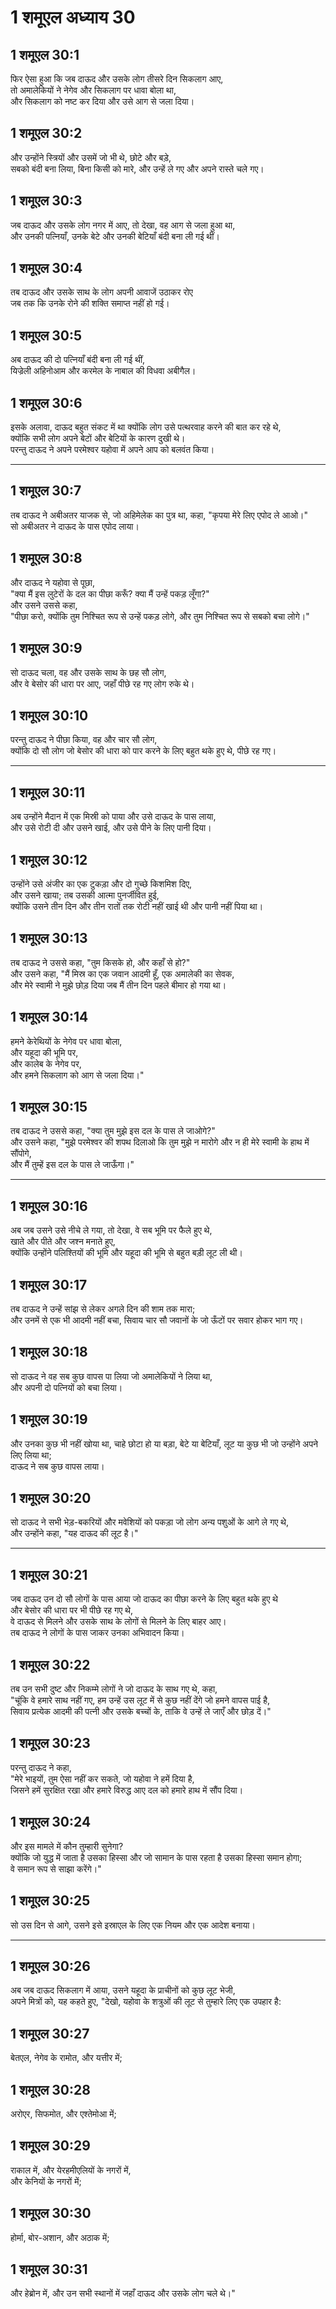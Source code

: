 # 1 शमूएल अध्याय 30

## 1 शमूएल 30:1

फिर ऐसा हुआ कि जब दाऊद और उसके लोग तीसरे दिन सिकलाग आए,  
तो अमालेकियों ने नेगेव और सिकलाग पर धावा बोला था,  
और सिकलाग को नष्ट कर दिया और उसे आग से जला दिया।

## 1 शमूएल 30:2

और उन्होंने स्त्रियों और उसमें जो भी थे, छोटे और बड़े,  
सबको बंदी बना लिया, बिना किसी को मारे, और उन्हें ले गए और अपने रास्ते चले गए।

## 1 शमूएल 30:3

जब दाऊद और उसके लोग नगर में आए, तो देखा, वह आग से जला हुआ था,  
और उनकी पत्नियाँ, उनके बेटे और उनकी बेटियाँ बंदी बना ली गई थीं।

## 1 शमूएल 30:4

तब दाऊद और उसके साथ के लोग अपनी आवाजें उठाकर रोए  
जब तक कि उनके रोने की शक्ति समाप्त नहीं हो गई।

## 1 शमूएल 30:5

अब दाऊद की दो पत्नियाँ बंदी बना ली गई थीं,  
यिज्रेली अहिनोआम और करमेल के नाबाल की विधवा अबीगैल।

## 1 शमूएल 30:6

इसके अलावा, दाऊद बहुत संकट में था क्योंकि लोग उसे पत्थरवाह करने की बात कर रहे थे,  
क्योंकि सभी लोग अपने बेटों और बेटियों के कारण दुखी थे।  
परन्तु दाऊद ने अपने परमेश्वर यहोवा में अपने आप को बलवंत किया।

---

## 1 शमूएल 30:7

तब दाऊद ने अबीअतर याजक से, जो अहिमेलेक का पुत्र था, कहा, "कृपया मेरे लिए एपोद ले आओ।"  
सो अबीअतर ने दाऊद के पास एपोद लाया।

## 1 शमूएल 30:8

और दाऊद ने यहोवा से पूछा,  
"क्या मैं इस लुटेरों के दल का पीछा करूँ? क्या मैं उन्हें पकड़ लूँगा?"  
और उसने उससे कहा,  
"पीछा करो, क्योंकि तुम निश्चित रूप से उन्हें पकड़ लोगे, और तुम निश्चित रूप से सबको बचा लोगे।"

## 1 शमूएल 30:9

सो दाऊद चला, वह और उसके साथ के छह सौ लोग,  
और वे बेसोर की धारा पर आए, जहाँ पीछे रह गए लोग रुके थे।

## 1 शमूएल 30:10

परन्तु दाऊद ने पीछा किया, वह और चार सौ लोग,  
क्योंकि दो सौ लोग जो बेसोर की धारा को पार करने के लिए बहुत थके हुए थे, पीछे रह गए।

---

## 1 शमूएल 30:11

अब उन्होंने मैदान में एक मिस्री को पाया और उसे दाऊद के पास लाया,  
और उसे रोटी दी और उसने खाई, और उसे पीने के लिए पानी दिया।

## 1 शमूएल 30:12

उन्होंने उसे अंजीर का एक टुकड़ा और दो गुच्छे किशमिश दिए,  
और उसने खाया; तब उसकी आत्मा पुनर्जीवित हुई,  
क्योंकि उसने तीन दिन और तीन रातों तक रोटी नहीं खाई थी और पानी नहीं पिया था।

## 1 शमूएल 30:13

तब दाऊद ने उससे कहा, "तुम किसके हो, और कहाँ से हो?"  
और उसने कहा, "मैं मिस्र का एक जवान आदमी हूँ, एक अमालेकी का सेवक,  
और मेरे स्वामी ने मुझे छोड़ दिया जब मैं तीन दिन पहले बीमार हो गया था।

## 1 शमूएल 30:14

हमने केरेथियों के नेगेव पर धावा बोला,  
और यहूदा की भूमि पर,  
और कालेब के नेगेव पर,  
और हमने सिकलाग को आग से जला दिया।"

## 1 शमूएल 30:15

तब दाऊद ने उससे कहा, "क्या तुम मुझे इस दल के पास ले जाओगे?"  
और उसने कहा, "मुझे परमेश्वर की शपथ दिलाओ कि तुम मुझे न मारोगे और न ही मेरे स्वामी के हाथ में सौंपोगे,  
और मैं तुम्हें इस दल के पास ले जाऊँगा।"

---

## 1 शमूएल 30:16

अब जब उसने उसे नीचे ले गया, तो देखा, वे सब भूमि पर फैले हुए थे,  
खाते और पीते और जश्न मनाते हुए,  
क्योंकि उन्होंने पलिश्तियों की भूमि और यहूदा की भूमि से बहुत बड़ी लूट ली थी।

## 1 शमूएल 30:17

तब दाऊद ने उन्हें सांझ से लेकर अगले दिन की शाम तक मारा;  
और उनमें से एक भी आदमी नहीं बचा, सिवाय चार सौ जवानों के जो ऊँटों पर सवार होकर भाग गए।

## 1 शमूएल 30:18

सो दाऊद ने वह सब कुछ वापस पा लिया जो अमालेकियों ने लिया था,  
और अपनी दो पत्नियों को बचा लिया।

## 1 शमूएल 30:19

और उनका कुछ भी नहीं खोया था, चाहे छोटा हो या बड़ा, बेटे या बेटियाँ, लूट या कुछ भी जो उन्होंने अपने लिए लिया था;  
दाऊद ने सब कुछ वापस लाया।

## 1 शमूएल 30:20

सो दाऊद ने सभी भेड़-बकरियों और मवेशियों को पकड़ा जो लोग अन्य पशुओं के आगे ले गए थे,  
और उन्होंने कहा, "यह दाऊद की लूट है।"

---

## 1 शमूएल 30:21

जब दाऊद उन दो सौ लोगों के पास आया जो दाऊद का पीछा करने के लिए बहुत थके हुए थे  
और बेसोर की धारा पर भी पीछे रह गए थे,  
वे दाऊद से मिलने और उसके साथ के लोगों से मिलने के लिए बाहर आए।  
तब दाऊद ने लोगों के पास जाकर उनका अभिवादन किया।

## 1 शमूएल 30:22

तब उन सभी दुष्ट और निकम्मे लोगों ने जो दाऊद के साथ गए थे, कहा,  
"चूंकि वे हमारे साथ नहीं गए, हम उन्हें उस लूट में से कुछ नहीं देंगे जो हमने वापस पाई है,  
सिवाय प्रत्येक आदमी की पत्नी और उसके बच्चों के, ताकि वे उन्हें ले जाएँ और छोड़ दें।"

## 1 शमूएल 30:23

परन्तु दाऊद ने कहा,  
"मेरे भाइयों, तुम ऐसा नहीं कर सकते, जो यहोवा ने हमें दिया है,  
जिसने हमें सुरक्षित रखा और हमारे विरुद्ध आए दल को हमारे हाथ में सौंप दिया।

## 1 शमूएल 30:24

और इस मामले में कौन तुम्हारी सुनेगा?  
क्योंकि जो युद्ध में जाता है उसका हिस्सा और जो सामान के पास रहता है उसका हिस्सा समान होगा;  
वे समान रूप से साझा करेंगे।"

## 1 शमूएल 30:25

सो उस दिन से आगे, उसने इसे इस्राएल के लिए एक नियम और एक आदेश बनाया।

---

## 1 शमूएल 30:26

अब जब दाऊद सिकलाग में आया, उसने यहूदा के प्राचीनों को कुछ लूट भेजी,  
अपने मित्रों को, यह कहते हुए, "देखो, यहोवा के शत्रुओं की लूट से तुम्हारे लिए एक उपहार है:

## 1 शमूएल 30:27

बेतएल, नेगेव के रामोत, और यत्तीर में;

## 1 शमूएल 30:28

अरोएर, सिफमोत, और एश्तेमोआ में;

## 1 शमूएल 30:29

राकाल में, और येरहमीएलियों के नगरों में,  
और केनियों के नगरों में;

## 1 शमूएल 30:30

होर्मा, बोर-अशान, और अठाक में;

## 1 शमूएल 30:31

और हेब्रोन में, और उन सभी स्थानों में जहाँ दाऊद और उसके लोग चले थे।"
